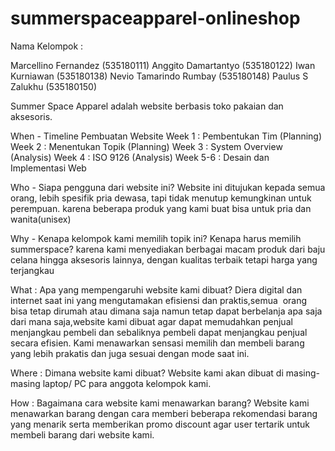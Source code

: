 # summerspaceapparel-onlineshop
  Nama Kelompok :
  
  Marcellino Fernandez (535180111)
  Anggito Damartantyo (535180122)
  Iwan Kurniawan (535180138)
  Nevio Tamarindo Rumbay (535180148)
  Paulus S Zalukhu (535180150)
  
  Summer Space Apparel adalah website berbasis toko pakaian dan aksesoris.
  
  When - Timeline Pembuatan Website
    Week 1 : Pembentukan Tim (Planning)
    Week 2 : Menentukan Topik (Planning)
    Week 3 : System Overview (Analysis)
    Week 4 : ISO 9126 (Analysis)
    Week 5-6 : Desain dan Implementasi Web
  
  Who - Siapa pengguna dari website ini?
    Website ini ditujukan kepada semua orang, lebih spesifik pria dewasa, tapi tidak menutup kemungkinan untuk perempuan. karena beberapa produk yang kami buat bisa untuk pria dan wanita(unisex)
  
  Why - Kenapa kelompok kami memilih topik ini?
     Kenapa harus memilih summerspace? karena kami menyediakan berbagai macam produk dari baju celana hingga aksesoris lainnya, dengan kualitas terbaik tetapi harga yang      terjangkau

  What : Apa yang mempengaruhi website kami dibuat?
    Diera digital dan internet saat ini yang mengutamakan efisiensi dan praktis,semua  orang bisa tetap dirumah atau dimana saja namun tetap dapat berbelanja apa saja dari mana saja,website kami dibuat agar dapat memudahkan penjual menjangkau pembeli dan sebaliknya pembeli dapat menjangkau penjual secara efisien.
Kami menawarkan sensasi memilih dan membeli barang yang lebih prakatis dan juga sesuai dengan mode saat ini.

  Where : Dimana website kami dibuat?
    Website kami akan dibuat di masing-masing laptop/ PC para anggota kelompok kami.
  
  How : Bagaimana cara website kami menawarkan barang?
    Website kami menawarkan barang dengan cara memberi beberapa rekomendasi barang yang menarik serta memberikan promo discount agar user tertarik untuk membeli barang dari website kami.
